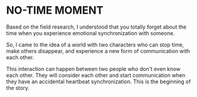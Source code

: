 # NO-TIME MOMENT

Based on the field research, I understood that you totally forget about the time when you experience emotional synchronization with someone. 

So, I came to the idea of a world with two characters who can stop time, make others disappear, and experience a new form of communication with each other.

This interaction can happen between two people who don't even know each other. They will consider each other and start communication when they have an accidental heartbeat synchronization. This is the beginning of the story.

<br>